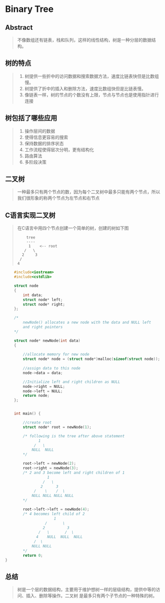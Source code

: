 # Binary Tree


## Abstract
>不像数组还有链表，栈和队列，这样的线性结构，树是一种分层的数据结构。


## 树的特点
>1. 树提供一些折中的访问数据和搜索数据方法，速度比链表快但是比数组慢。
>2. 树提供了折中的插入和删除方法，速度比数组快但是比链表慢。
>3. 像链表一样，树的节点的个数没有上限，节点与节点也是使用指针进行连接


## 树包括了哪些应用
>1. 操作层间的数据 
>2. 使得信息更容易的搜索
>3. 保持数据的排序状态
>4. 工作流程使得层次分明，更有结构化
>5. 路由算法
>6. 多阶段决策


## 二叉树
>一种最多只有两个节点的数，因为每个二叉树中最多只能有两个节点，所以我们很形象的称两个节点为左节点和右节点



## C语言实现二叉树
>在C语言中用四个节点创建一个简单的树，创建的树如下图
>
>         tree
>         ----
>          1    <-- root
>        /   \
>       2     3  
>      /   
>     4  
> 

```c++  
    #include<iostream>
    #include<cstdlib>

    struct node
    {
    	int data;
    	struct node* left;
    	struct node* right;
    };

    /*
    	newNode() allocates a new node with the data and NULL left 
    	and right pointers
    */

    struct node* newNode(int data)
    {
    	
    	//allocate memory for new node
    	struct node* node = (struct node*)malloc(sizeof(struct node));
    	 
    	//assign data to this node
    	node->data = data;

    	//Initialize left and right children as NULL
    	node->right = NULL;
    	node->left = NULL;
    	return node;
    };


    int main() {

    	//create root
    	struct node* root = newNode(1);

    	/* following is the tree after above statement
    		   1
    		 /   \
    		NULL  NULL
    	*/

    	root->left = newNode(2);
    	root->right = newNode(3);
    	/* 2 and 3 become left and right children of 1
    			   1
    			 /   \
    			2      3
    		 /    \    /  \
    		NULL NULL NULL NULL
    	*/

    	root->left->left = newNode(4);
    	/* 4 becomes left child of 2
    				  1
    			  /       \
    			 2          3
    		   /   \       /  \
    		  4    NULL  NULL  NULL
    		 /  \
    		NULL NULL
    	*/
    	return 0;
}
```

## 总结
> 树是一个层的数据结构，主要用于维护想树一样的层级结构，提供中等的访问、插入、删除等操作。二叉树
> 是最多只有两个子节点的一种特殊的树。
